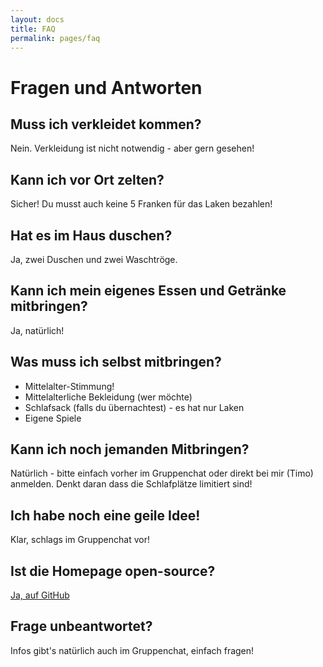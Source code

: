 ```yaml
---
layout: docs
title: FAQ
permalink: pages/faq
---
```


# Fragen und Antworten

## Muss ich verkleidet kommen?

Nein. Verkleidung ist nicht notwendig - aber gern gesehen!

## Kann ich vor Ort zelten?

Sicher! Du musst auch keine 5 Franken für das Laken bezahlen!

## Hat es im Haus duschen?

Ja, zwei Duschen und zwei Waschtröge.

## Kann ich mein eigenes Essen und Getränke mitbringen?

Ja, natürlich!

## Was muss ich selbst mitbringen?

* Mittelalter-Stimmung!
* Mittelalterliche Bekleidung (wer möchte)
* Schlafsack (falls du übernachtest) - es hat nur Laken
* Eigene Spiele

## Kann ich noch jemanden Mitbringen?

Natürlich - bitte einfach vorher im Gruppenchat oder direkt bei mir (Timo) anmelden.
Denkt daran dass die Schlafplätze limitiert sind!

## Ich habe noch eine geile Idee!

Klar, schlags im Gruppenchat vor!

## Ist die Homepage open-source?

<a href="https://github.com/timo-schmid/mittelalterfest/" target="_blank">Ja, auf GitHub</a>

## Frage unbeantwortet?

Infos gibt's natürlich auch im Gruppenchat, einfach fragen!
